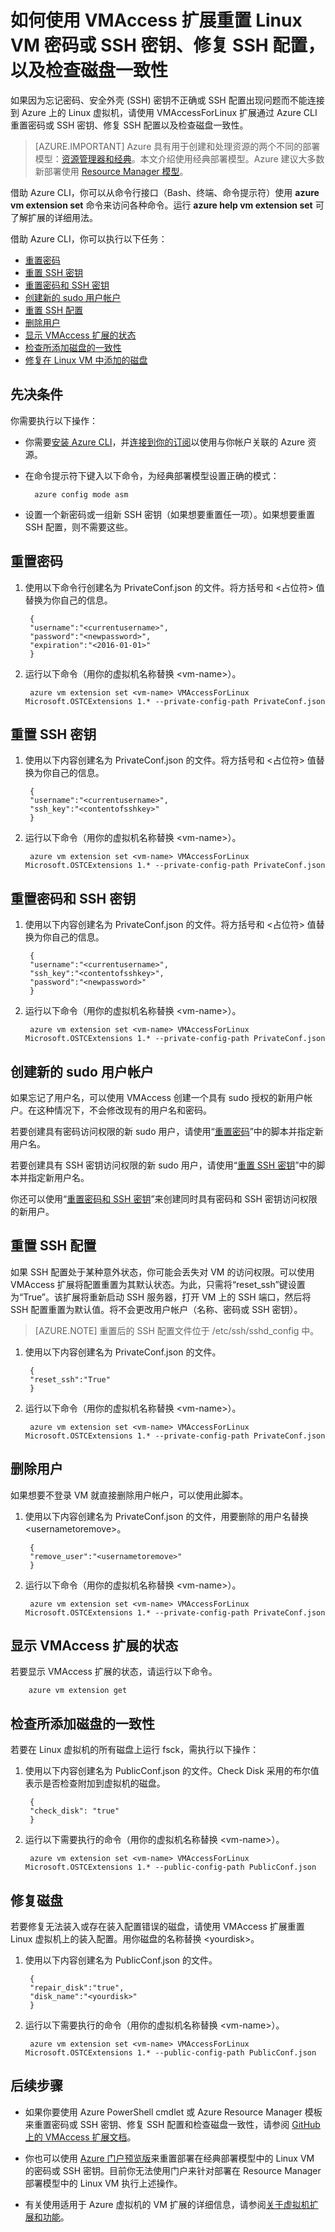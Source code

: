 <properties
        pageTitle="从 CLI 重置 Linux VM 密码和 SSH 密钥 | Azure"
        description="如何使用 VMAccess 扩展从 Azure 命令行接口 (CLI) 重置 Linux VM 密码或 SSH 密钥、修复 SSH 配置，以及检查磁盘一致性"
        services="virtual-machines-linux"
        documentationCenter=""
        authors="cynthn"
        manager="timlt"
        editor=""
        tags="azure-service-management"/>

<tags
	ms.service="virtual-machines-linux"
	ms.date="06/14/2016"
	wacn.date="07/18/2016"/>

# 如何使用 VMAccess 扩展重置 Linux VM 密码或 SSH 密钥、修复 SSH 配置，以及检查磁盘一致性


如果因为忘记密码、安全外壳 (SSH) 密钥不正确或 SSH 配置出现问题而不能连接到 Azure 上的 Linux 虚拟机，请使用 VMAccessForLinux 扩展通过 Azure CLI 重置密码或 SSH 密钥、修复 SSH 配置以及检查磁盘一致性。

> [AZURE.IMPORTANT] Azure 具有用于创建和处理资源的两个不同的部署模型：[资源管理器和经典](/documentation/articles/resource-manager-deployment-model/)。本文介绍使用经典部署模型。Azure 建议大多数新部署使用 [Resource Manager 模型](https://github.com/Azure/azure-linux-extensions/tree/master/VMAccess)。

借助 Azure CLI，你可以从命令行接口（Bash、终端、命令提示符）使用 **azure vm extension set** 命令来访问各种命令。运行 **azure help vm extension set** 可了解扩展的详细用法。

借助 Azure CLI，你可以执行以下任务：

+ [重置密码](#pwresetcli)
+ [重置 SSH 密钥](#sshkeyresetcli)
+ [重置密码和 SSH 密钥](#resetbothcli)
+ [创建新的 sudo 用户帐户](#createnewsudocli)
+ [重置 SSH 配置](#sshconfigresetcli)
+ [删除用户](#deletecli)
+ [显示 VMAccess 扩展的状态](#statuscli)
+ [检查所添加磁盘的一致性](#checkdisk)
+ [修复在 Linux VM 中添加的磁盘](#repairdisk)


## 先决条件

你需要执行以下操作：

- 你需要[安装 Azure CLI](/documentation/articles/xplat-cli-install/)，并[连接到你的订阅](/documentation/articles/xplat-cli-connect/)以使用与你帐户关联的 Azure 资源。
- 在命令提示符下键入以下命令，为经典部署模型设置正确的模式：
        
        azure config mode asm
        
- 设置一个新密码或一组新 SSH 密钥（如果想要重置任一项）。如果想要重置 SSH 配置，则不需要这些。


## <a name="pwresetcli"></a>重置密码

1. 使用以下命令行创建名为 PrivateConf.json 的文件。将方括号和 &#60;占位符&#62; 值替换为你自己的信息。

        {
        "username":"<currentusername>",
        "password":"<newpassword>",
        "expiration":"<2016-01-01>"
        }

2. 运行以下命令（用你的虚拟机名称替换 &#60;vm-name&#62;）。

        azure vm extension set <vm-name> VMAccessForLinux Microsoft.OSTCExtensions 1.* --private-config-path PrivateConf.json

## <a name="sshkeyresetcli"></a>重置 SSH 密钥

1. 使用以下内容创建名为 PrivateConf.json 的文件。将方括号和 &#60;占位符&#62; 值替换为你自己的信息。

        {
        "username":"<currentusername>",
        "ssh_key":"<contentofsshkey>"
        }

2. 运行以下命令（用你的虚拟机名称替换 &#60;vm-name&#62;）。

        azure vm extension set <vm-name> VMAccessForLinux Microsoft.OSTCExtensions 1.* --private-config-path PrivateConf.json

## <a name="resetbothcli"></a>重置密码和 SSH 密钥

1. 使用以下内容创建名为 PrivateConf.json 的文件。将方括号和 &#60;占位符&#62; 值替换为你自己的信息。

        {
        "username":"<currentusername>",
        "ssh_key":"<contentofsshkey>",
        "password":"<newpassword>"
        }

2. 运行以下命令（用你的虚拟机名称替换 &#60;vm-name&#62;）。

        azure vm extension set <vm-name> VMAccessForLinux Microsoft.OSTCExtensions 1.* --private-config-path PrivateConf.json

## <a name="createnewsudocli"></a>创建新的 sudo 用户帐户

如果忘记了用户名，可以使用 VMAccess 创建一个具有 sudo 授权的新用户帐户。在这种情况下，不会修改现有的用户名和密码。

若要创建具有密码访问权限的新 sudo 用户，请使用“[重置密码](#pwresetcli)”中的脚本并指定新用户名。

若要创建具有 SSH 密钥访问权限的新 sudo 用户，请使用“[重置 SSH 密钥](#sshkeyresetcli)”中的脚本并指定新用户名。

你还可以使用“[重置密码和 SSH 密钥](#resetbothcli)”来创建同时具有密码和 SSH 密钥访问权限的新用户。

## <a name="sshconfigresetcli"></a>重置 SSH 配置

如果 SSH 配置处于某种意外状态，你可能会丢失对 VM 的访问权限。可以使用 VMAccess 扩展将配置重置为其默认状态。为此，只需将“reset\_ssh”键设置为“True”。该扩展将重新启动 SSH 服务器，打开 VM 上的 SSH 端口，然后将 SSH 配置重置为默认值。将不会更改用户帐户（名称、密码或 SSH 密钥）。

> [AZURE.NOTE] 重置后的 SSH 配置文件位于 /etc/ssh/sshd\_config 中。

1. 使用以下内容创建名为 PrivateConf.json 的文件。

        {
        "reset_ssh":"True"
        }

2. 运行以下命令（用你的虚拟机名称替换 &#60;vm-name&#62;）。

        azure vm extension set <vm-name> VMAccessForLinux Microsoft.OSTCExtensions 1.* --private-config-path PrivateConf.json

## <a name="deletecli"></a>删除用户

如果想要不登录 VM 就直接删除用户帐户，可以使用此脚本。

1. 使用以下内容创建名为 PrivateConf.json 的文件，用要删除的用户名替换 &#60;usernametoremove&#62;。

        {
        "remove_user":"<usernametoremove>"
        }

2. 运行以下命令（用你的虚拟机名称替换 &#60;vm-name&#62;）。

        azure vm extension set <vm-name> VMAccessForLinux Microsoft.OSTCExtensions 1.* --private-config-path PrivateConf.json

## <a name="statuscli"></a>显示 VMAccess 扩展的状态

若要显示 VMAccess 扩展的状态，请运行以下命令。

        azure vm extension get

## <a name='checkdisk'></a>检查所添加磁盘的一致性

若要在 Linux 虚拟机的所有磁盘上运行 fsck，需执行以下操作：

1. 使用以下内容创建名为 PublicConf.json 的文件。Check Disk 采用的布尔值表示是否检查附加到虚拟机的磁盘。

        {   
        "check_disk": "true"
        }

2. 运行以下需要执行的命令（用你的虚拟机名称替换 &#60;vm-name&#62;）。

        azure vm extension set <vm-name> VMAccessForLinux Microsoft.OSTCExtensions 1.* --public-config-path PublicConf.json 

## <a name='repairdisk'></a>修复磁盘 

若要修复无法装入或存在装入配置错误的磁盘，请使用 VMAccess 扩展重置 Linux 虚拟机上的装入配置。用你磁盘的名称替换 &#60;yourdisk&#62;。

1. 使用以下内容创建名为 PublicConf.json 的文件。

        {
        "repair_disk":"true",
        "disk_name":"<yourdisk>"
        }

2. 运行以下需要执行的命令（用你的虚拟机名称替换 &#60;vm-name&#62;）。

        azure vm extension set <vm-name> VMAccessForLinux Microsoft.OSTCExtensions 1.* --public-config-path PublicConf.json



## 后续步骤

* 如果你要使用 Azure PowerShell cmdlet 或 Azure Resource Manager 模板来重置密码或 SSH 密钥、修复 SSH 配置和检查磁盘一致性，请参阅 [GitHub 上的 VMAccess 扩展文档](https://github.com/Azure/azure-linux-extensions/tree/master/VMAccess)。

* 你也可以使用 [Azure 门户预览版](https://portal.azure.cn)来重置部署在经典部署模型中的 Linux VM 的密码或 SSH 密钥。目前你无法使用门户来针对部署在 Resource Manager 部署模型中的 Linux VM 执行上述操作。

* 有关使用适用于 Azure 虚拟机的 VM 扩展的详细信息，请参阅[关于虚拟机扩展和功能](/documentation/articles/virtual-machines-linux-extensions-features/)。

<!---HONumber=Mooncake_0711_2016-->